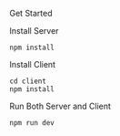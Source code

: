 Get Started

Install Server
```
npm install
```

Install Client
```
cd client
npm install
```

Run Both Server and  Client
```
npm run dev
```